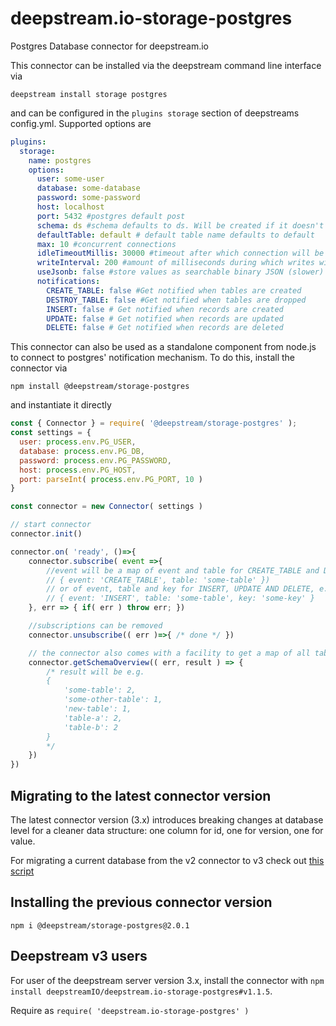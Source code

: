 # deepstream.io-storage-postgres

Postgres Database connector for deepstream.io

This connector can be installed via the deepstream command line interface via
```
deepstream install storage postgres
```

and can be configured in the `plugins storage` section of deepstreams config.yml. Supported options are

```yaml
plugins:
  storage:
    name: postgres
    options:
      user: some-user
      database: some-database
      password: some-password
      host: localhost
      port: 5432 #postgres default post
      schema: ds #schema defaults to ds. Will be created if it doesn't exist
      defaultTable: default # default table name defaults to default
      max: 10 #concurrent connections
      idleTimeoutMillis: 30000 #timeout after which connection will be cut
      writeInterval: 200 #amount of milliseconds during which writes will be buffered
      useJsonb: false #store values as searchable binary JSON (slower)
      notifications:
        CREATE_TABLE: false #Get notified when tables are created
        DESTROY_TABLE: false #Get notified when tables are dropped
        INSERT: false # Get notified when records are created
        UPDATE: false # Get notified when records are updated
        DELETE: false # Get notified when records are deleted
```

This connector can also be used as a standalone component from node.js to connect to postgres' notification mechanism. To do this, install the connector via

```
npm install @deepstream/storage-postgres
```

and instantiate it directly

```javascript
const { Connector } = require( '@deepstream/storage-postgres' );
const settings = {
  user: process.env.PG_USER,
  database: process.env.PG_DB,
  password: process.env.PG_PASSWORD,
  host: process.env.PG_HOST,
  port: parseInt( process.env.PG_PORT, 10 )
}

const connector = new Connector( settings )

// start connector
connector.init()

connector.on( 'ready', ()=>{
    connector.subscribe( event =>{
        //event will be a map of event and table for CREATE_TABLE and DESTROY_TABLE
        // { event: 'CREATE_TABLE', table: 'some-table' })
        // or of event, table and key for INSERT, UPDATE AND DELETE, e.g.
        // { event: 'INSERT', table: 'some-table', key: 'some-key' }
    }, err => { if( err ) throw err; })

    //subscriptions can be removed
    connector.unsubscribe(( err )=>{ /* done */ })

    // the connector also comes with a facility to get a map of all tables and the numbers of items within
    connector.getSchemaOverview(( err, result ) => {
        /* result will be e.g.
        {
            'some-table': 2,
            'some-other-table': 1,
            'new-table': 1,
            'table-a': 2,
            'table-b': 2
        }
        */
    })
})
```

## Migrating to the latest connector version

The latest connector version (3.x) introduces breaking changes at database level for a cleaner data structure: one column for id, one for version, one for value.

For migrating a current database from the v2 connector to v3 check out [this script](https://gist.github.com/jaime-ez/68353c7dfbd00decbcfd6ab394cfb2a8)

## Installing the previous connector version

`npm i @deepstream/storage-postgres@2.0.1`

## Deepstream v3 users

For user of the deepstream server version 3.x, install the connector with `npm install deepstreamIO/deepstream.io-storage-postgres#v1.1.5`.

Require as `require( 'deepstream.io-storage-postgres' )`
